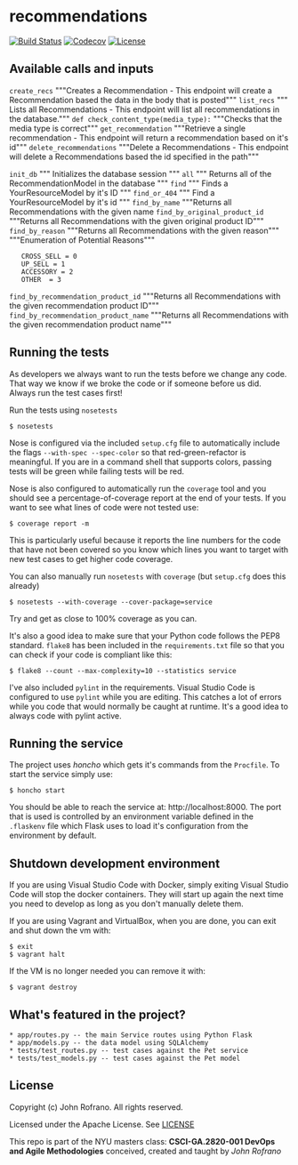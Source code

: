 # recommendations

[![Build Status](https://github.com/Recommendations-DevOps/recommendations/actions/workflows/workflow.yml/badge.svg)](https://github.com/Recommendations-DevOps/recommendations/actions)
[![Codecov](https://codecov.io/gh/Recommendations-DevOps/recommendations/branch/master/graph/badge.svg)](https://codecov.io/gh/Recommendations-DevOps/recommendations/branch/master/graph/badge.svg)
[![License](https://img.shields.io/badge/License-Apache%202.0-blue.svg)](https://opensource.org/licenses/Apache-2.0)

## Available calls and inputs
```create_recs```  """Creates a Recommendation - This endpoint will create a Recommendation based the data in the body that is posted"""
```list_recs``` """ Lists all Recommendations - This endpoint will list all recommendations in the database."""
```def check_content_type(media_type):```     """Checks that the media type is correct"""
```get_recommendation```  """Retrieve a single recommendation - This endpoint will return a recommendation based on it's id"""
```delete_recommendations```  """Delete a Recommendations - This endpoint will delete a Recommendations based the id specified in the path"""

```init_db```         """ Initializes the database session """
```all```         """ Returns all of the RecommendationModel in the database """
```find```         """ Finds a YourResourceModel by it's ID """
```find_or_404```         """ Find a YourResourceModel by it's id """
```find_by_name```         """Returns all Recommendations with the given name
```find_by_original_product_id``` """Returns all Recommendations with the given original product ID"""
```find_by_reason```         """Returns all Recommendations with the given reason"""
    """Enumeration of Potential Reasons"""

       CROSS_SELL = 0
       UP_SELL = 1
       ACCESSORY = 2
       OTHER  = 3

```find_by_recommendation_product_id```         """Returns all Recommendations with the given recommendation product ID"""
```find_by_recommendation_product_name```         """Returns all Recommendations with the given recommendation product name"""

## Running the tests

As developers we always want to run the tests before we change any code. That way we know if we broke the code or if someone before us did. Always run the test cases first!

Run the tests using `nosetests`

```shell
$ nosetests
```

Nose is configured via the included `setup.cfg` file to automatically include the flags `--with-spec --spec-color` so that red-green-refactor is meaningful. If you are in a command shell that supports colors, passing tests will be green while failing tests will be red.

Nose is also configured to automatically run the `coverage` tool and you should see a percentage-of-coverage report at the end of your tests. If you want to see what lines of code were not tested use:

```shell
$ coverage report -m
```

This is particularly useful because it reports the line numbers for the code that have not been covered so you know which lines you want to target with new test cases to get higher code coverage.

You can also manually run `nosetests` with `coverage` (but `setup.cfg` does this already)

```shell
$ nosetests --with-coverage --cover-package=service
```

Try and get as close to 100% coverage as you can.

It's also a good idea to make sure that your Python code follows the PEP8 standard. `flake8` has been included in the `requirements.txt` file so that you can check if your code is compliant like this:

```shell
$ flake8 --count --max-complexity=10 --statistics service
```

I've also included `pylint` in the requirements. Visual Studio Code is configured to use `pylint` while you are editing. This catches a lot of errors while you code that would normally be caught at runtime. It's a good idea to always code with pylint active.

## Running the service

The project uses *honcho* which gets it's commands from the `Procfile`. To start the service simply use:

```shell
$ honcho start
```

You should be able to reach the service at: http://localhost:8000. The port that is used is controlled by an environment variable defined in the `.flaskenv` file which Flask uses to load it's configuration from the environment by default.

## Shutdown development environment

If you are using Visual Studio Code with Docker, simply exiting Visual Studio Code will stop the docker containers. They will start up again the next time you need to develop as long as you don't manually delete them.

If you are using Vagrant and VirtualBox, when you are done, you can exit and shut down the vm with:

```shell
$ exit
$ vagrant halt
```

If the VM is no longer needed you can remove it with:

```shell
$ vagrant destroy
```

## What's featured in the project?

    * app/routes.py -- the main Service routes using Python Flask
    * app/models.py -- the data model using SQLAlchemy
    * tests/test_routes.py -- test cases against the Pet service
    * tests/test_models.py -- test cases against the Pet model

## License

Copyright (c) John Rofrano. All rights reserved.

Licensed under the Apache License. See [LICENSE](LICENSE)

This repo is part of the NYU masters class: **CSCI-GA.2820-001 DevOps and Agile Methodologies** conceived, created and taught by *John Rofrano*
